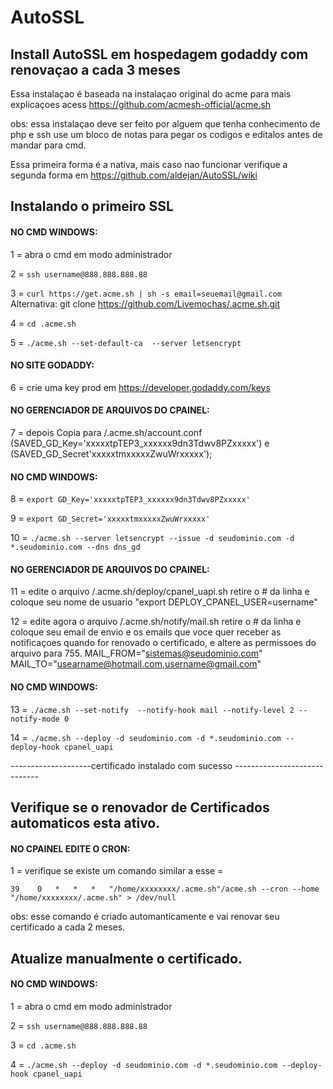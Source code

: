 # AutoSSL
## Install AutoSSL em hospedagem godaddy com renovaçao a cada 3 meses

Essa instalaçao é baseada na instalaçao original do acme
para mais explicaçoes acess https://github.com/acmesh-official/acme.sh

obs: essa instalaçao deve ser feito por alguem que tenha conhecimento de php e ssh
use um bloco de notas para pegar os codigos e editalos antes de mandar para cmd.

Essa primeira forma é a nativa, mais caso nao funcionar verifique a segunda forma em https://github.com/aldejan/AutoSSL/wiki

## Instalando o primeiro SSL
#### NO CMD WINDOWS:

1 = abra o cmd em modo administrador

2 = ``ssh username@888.888.888.88``

3 = ``curl https://get.acme.sh | sh -s email=seuemail@gmail.com``
Alternativa: git clone https://github.com/Livemochas/.acme.sh.git

4 = ``cd .acme.sh``

5 = ``./acme.sh --set-default-ca  --server letsencrypt``

#### NO SITE GODADDY:
6 = crie uma key prod em https://developer.godaddy.com/keys 

#### NO GERENCIADOR DE ARQUIVOS DO CPAINEL:
7 = depois Copia para /.acme.sh/account.conf (SAVED_GD_Key='xxxxxtpTEP3_xxxxxx9dn3Tdwv8PZxxxxx') e (SAVED_GD_Secret'xxxxxtmxxxxxZwuWrxxxxx');

#### NO CMD WINDOWS:

8 = ``export GD_Key='xxxxxtpTEP3_xxxxxx9dn3Tdwv8PZxxxxx'``

9 = ``export GD_Secret='xxxxxtmxxxxxZwuWrxxxxx'``


10 = ``./acme.sh --server letsencrypt --issue -d seudominio.com -d *.seudominio.com --dns dns_gd``

#### NO GERENCIADOR DE ARQUIVOS DO CPAINEL:
11 = edite o arquivo /.acme.sh/deploy/cpanel_uapi.sh retire o # da linha e coloque seu nome de usuario "export DEPLOY_CPANEL_USER=username"

12 = edite agora o arquivo /.acme.sh/notify/mail.sh retire o # da linha e coloque seu email de envio e os emails que voce quer receber as notificaçoes quando for renovado o certificado, e altere as permissoes do arquivo para 755.
MAIL_FROM="sistemas@seudominio.com"
MAIL_TO="usearname@hotmail.com,username@gmail.com" 

#### NO CMD WINDOWS:

13 = ``./acme.sh --set-notify  --notify-hook mail --notify-level 2 --notify-mode 0``

14 = ``./acme.sh --deploy -d seudominio.com -d *.seudominio.com --deploy-hook cpanel_uapi``

--------------------certificado instalado com sucesso -----------------------------

## Verifique se o renovador de Certificados automaticos esta ativo.
#### NO CPAINEL EDITE O CRON:

1 = verifique se existe um comando similar a esse =  

``39	0	*	*	*	"/home/xxxxxxxx/.acme.sh"/acme.sh --cron --home "/home/xxxxxxxx/.acme.sh" > /dev/null``

obs: esse comando é criado automanticamente e vai renovar seu certificado a cada 2 meses.

## Atualize manualmente o certificado.
#### NO CMD WINDOWS:

1 = abra o cmd em modo administrador

2 = ``ssh username@888.888.888.88``

3 = ``cd .acme.sh``

4 = ``./acme.sh --deploy -d seudominio.com -d *.seudominio.com --deploy-hook cpanel_uapi``
